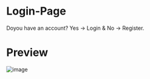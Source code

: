 # Login-Page
Doyou have an account? Yes -> Login &amp; No -> Register.

# Preview 

![image](https://github.com/Umudvarr/Login-Page/assets/126266744/27872d09-fc21-4bd5-9c18-8a2a063a7bf9)
